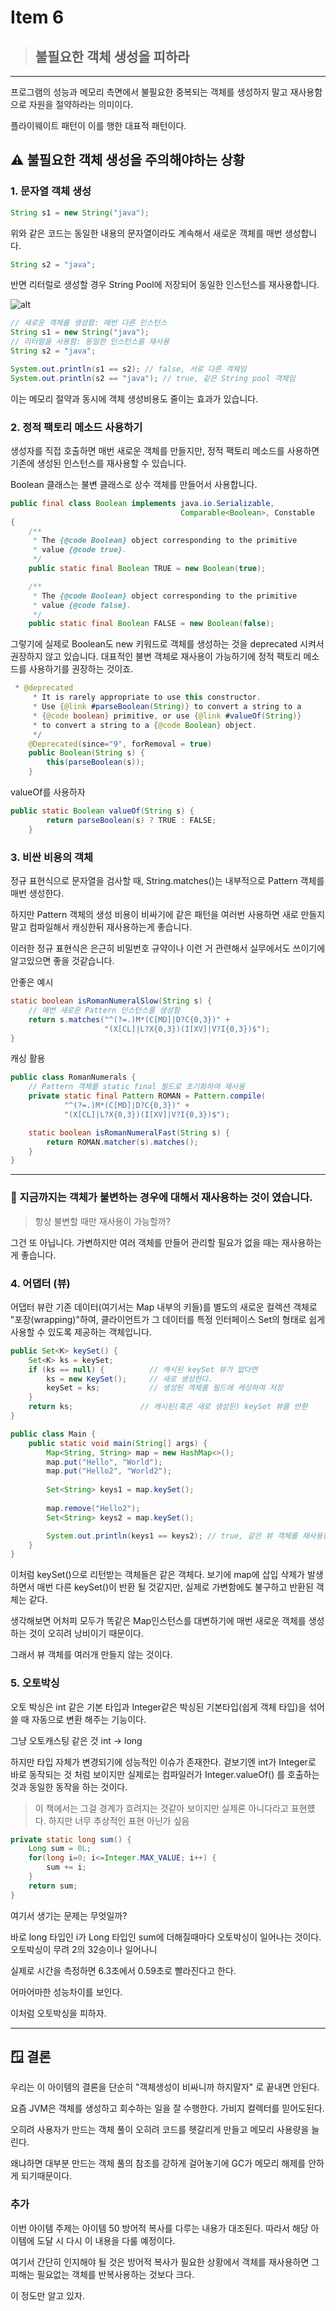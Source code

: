 # Item 6
> ## 불필요한 객체 생성을 피하라

---

프로그램의 성능과 메모리 측면에서 불필요한 중복되는 객체를 생성하지 말고 재사용함으로 자원을 절약하라는 의미이다.

플라이웨이트 패턴이 이를 행한 대표적 패턴이다.

## ⚠️ 불필요한 객체 생성을 주의해야하는 상황

### 1. 문자열 객체 생성

```java
String s1 = new String("java");
```
위와 같은 코드는 동일한 내용의 문자열이라도 계속해서 새로운 객체를 매번 생성합니다.

```java
String s2 = "java";
```
반면 리터럴로 생성할 경우 String Pool에 저장되어 동일한 인스턴스를 재사용합니다.

![alt](/image/image-4.png)


```java
// 새로운 객체를 생성함: 매번 다른 인스턴스
String s1 = new String("java");
// 리터럴을 사용함: 동일한 인스턴스를 재사용
String s2 = "java";

System.out.println(s1 == s2); // false, 서로 다른 객체임
System.out.println(s2 == "java"); // true, 같은 String pool 객체임
```

이는 메모리 절약과 동시에 객체 생성비용도 줄이는 효과가 있습니다.

### 2. 정적 팩토리 메소드 사용하기 

생성자를 직접 호출하면 매번 새로운 객체를 만들지만, 정적 팩토리 메소드를 사용하면 기존에 생성된 인스턴스를 재사용할 수 있습니다.

Boolean 클래스는 불변 클래스로 상수 객체를 만들어서 사용합니다.

```java
public final class Boolean implements java.io.Serializable,
                                      Comparable<Boolean>, Constable
{
    /**
     * The {@code Boolean} object corresponding to the primitive
     * value {@code true}.
     */
    public static final Boolean TRUE = new Boolean(true);

    /**
     * The {@code Boolean} object corresponding to the primitive
     * value {@code false}.
     */
    public static final Boolean FALSE = new Boolean(false);
```

그렇기에 실제로 Boolean도 new 키워드로 객체를 생성하는 것을 deprecated 시켜서 권장하지 않고 있습니다. 대표적인 불변 객체로 재사용이 가능하기에 정적 팩토리 메소드를 사용하기를 권장하는 것이죠.

```java
 * @deprecated
     * It is rarely appropriate to use this constructor.
     * Use {@link #parseBoolean(String)} to convert a string to a
     * {@code boolean} primitive, or use {@link #valueOf(String)}
     * to convert a string to a {@code Boolean} object.
     */
    @Deprecated(since="9", forRemoval = true)
    public Boolean(String s) {
        this(parseBoolean(s));
    }
```

valueOf를 사용하자 

```java
public static Boolean valueOf(String s) {
        return parseBoolean(s) ? TRUE : FALSE;
    }
```
### 3. 비싼 비용의 객체

정규 표현식으로 문자열을 검사할 때, String.matches()는 내부적으로 Pattern 객체를 매번 생성한다.

하지만 Pattern 객체의 생성 비용이 비싸기에 같은 패턴을 여러번 사용하면 새로 만들지 말고 컴파일해서 캐싱한뒤 재사용하는게 좋습니다.

이러한 정규 표현식은 은근히 비밀번호 규약이나 이런 거 관련해서 실무에서도 쓰이기에 알고있으면 좋을 것같습니다.

안좋은 예시

```java
static boolean isRomanNumeralSlow(String s) {
    // 매번 새로운 Pattern 인스턴스를 생성함
    return s.matches("^(?=.)M*(C[MD]|D?C{0,3})" +
                     "(X[CL]|L?X{0,3})(I[XV]|V?I{0,3})$");
}
```
캐싱 활용

```java
public class RomanNumerals {
    // Pattern 객체를 static final 필드로 초기화하여 재사용
    private static final Pattern ROMAN = Pattern.compile(
            "^(?=.)M*(C[MD]|D?C{0,3})" +
            "(X[CL]|L?X{0,3})(I[XV]|V?I{0,3})$");

    static boolean isRomanNumeralFast(String s) {
        return ROMAN.matcher(s).matches();
    }
}
```
---

### 🥸 지금까지는 객체가 불변하는 경우에 대해서 재사용하는 것이 였습니다.

>항상 불변할 때만 재사용이 가능할까?

그건 또 아닙니다. 가변하지만 여러 객체를 만들어 관리할 필요가 없을 때는 재사용하는게 좋습니다.

### 4. 어댑터 (뷰)

어댑터 뷰란 기존 데이터(여기서는 Map 내부의 키들)를 별도의 새로운 컬렉션 객체로 "포장(wrapping)"하여, 클라이언트가 그 데이터를 특정 인터페이스 Set의 형태로 쉽게 사용할 수 있도록 제공하는 객체입니다.

```java
public Set<K> keySet() {
    Set<K> ks = keySet;
    if (ks == null) {          // 캐시된 keySet 뷰가 없다면
        ks = new KeySet();     // 새로 생성한다.
        keySet = ks;           // 생성된 객체를 필드에 캐싱하여 저장
    }
    return ks;               // 캐시된(혹은 새로 생성된) keySet 뷰를 반환
}
```

```java
public class Main {
    public static void main(String[] args) {
        Map<String, String> map = new HashMap<>();
        map.put("Hello", "World");
        map.put("Hello2", "World2");
        
        Set<String> keys1 = map.keySet();
        
        map.remove("Hello2");
        Set<String> keys2 = map.keySet();

        System.out.println(keys1 == keys2); // true, 같은 뷰 객체를 재사용함
    }
}
```
이처럼 keySet()으로 리턴받는 객체들은 같은 객체다. 보기에 map에 삽입 삭제가 발생하면서 매번 다른 keySet()이 반환 될 것같지만, 실제로 가변함에도 불구하고 반환된 객체는 같다.

생각해보면 어처피 모두가 똑같은 Map인스턴스를 대변하기에 매번 새로운 객체를 생성하는 것이 오히려 낭비이기 때문이다.

그래서 뷰 객체를 여러개 만들지 않는 것이다.

### 5. 오토박싱

오토 박싱은 int 같은 기본 타입과 Integer같은 박싱된 기본타입(쉽게 객체 타입)을 섞어 쓸 때 자동으로 변환 해주는 기능이다.

그냥 오토캐스팅 같은 것 int -> long  

하지만 타입 자체가 변경되기에 성능적인 이슈가 존재한다. 겉보기엔 int가 Integer로 바로 동작되는 것 처럼 보이지만 실제로는 컴파일러가 Integer.valueOf() 를 호출하는 것과 동일한 동작을 하는 것이다.

> 이 책에서는 그걸 경계가 흐려지는 것같아 보이지만 실제론 아니다라고 표현헀다. 하지만 너무 추상적인 표현 아닌가 싶음 

```java
private static long sum() {
	Long sum = 0L;
	for(long i=0; i<=Integer.MAX_VALUE; i++) {
		sum += i;
	}
	return sum;
}
```
여기서 생기는 문제는 무엇일까?

바로 long 타입인 i가 Long 타입인 sum에 더해질때마다 오토박싱이 일어나는 것이다.
오토박싱이 무려 2의 32승이나 일어나니

실제로 시간을 측정하면 6.3초에서 0.59초로 빨라진다고 한다.

어마어마한 성능차이를 보인다.

이처럼 오토박싱을 피하자.

---
## 🪟 결론 

우리는 이 아이템의 결론을 단순히 "객체생성이 비싸니까 하지말자" 로 끝내면 안된다.

요즘 JVM은 객체를 생성하고 회수하는 일을 잘 수행한다. 가비지 컬렉터를 믿어도된다.

오히려 사용자가 만드는 객체 풀이 오히려 코드를 헷갈리게 만들고 메모리 사용량을 늘린다.

왜냐하면 대부분 만드는 객체 풀의 참조를 강하게 걸어놓기에 GC가 메모리 해제를 안하게 되기때문이다.

### 추가 

이번 아이템 주제는 아이템 50 방어적 복사를 다루는 내용가 대조된다. 따라서 해당 아이템에 도달 시 다시 이 내용을 다룰 예정이다.

여기서 간단히 인지해야 될 것은 방어적 복사가 필요한 상황에서 객체를 재사용하면 그 피해는 필요없는 객체를 반복사용하는 것보다 크다.

이 정도만 알고 있자.

